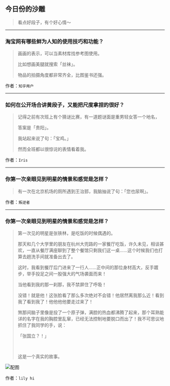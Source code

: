 ## 今日份的沙雕

> 看点好段子，有个好心情～


 
---

### 淘宝网有哪些鲜为人知的使用技巧和功能？

> 画画的表示，可以当素材库找参考图使用。
> 
> 比如想画美腿就搜索「丝袜」。
> 
> 物品的拍摄角度都非常齐全，比图鉴书还强。


作者：`知乎用户`

---

### 如何在公开场合讲黄段子，又能把尺度拿捏的很好？

> 记得之前有次班上有个猜谜比赛，有一道题谜面是重男轻女答一个地名，
> 
> 答案是「贵阳」。
> 
> 我站起来说了句：「宝鸡。」
> 
> 然而全班都以很惊诧的表情看着我。


作者：`Iris`

---

### 你第一次亲眼见到明星的情景和感觉是怎样？

> 有一次在北京机场的厕所遇到王治郅，我脑抽说了句：「您也尿啊」。


作者：`叛逆者`

---

### 你第一次亲眼见到明星的情景和感觉是怎样？

> 第一次见的明星是张铁林，是吃饭的时候偶遇的。
> 
> 那天和几个大学里的朋友在杭州大兜路的一家餐厅吃饭，许久未见，相谈甚欢，一直从餐厅满座聊到了整个餐馆只剩我们这一桌……这个时候我们也打算去趟洗手间就准备出去了。
> 
> 这时，我看到餐厅后门进来了一行人……正中间的那位身材高大，反手踱步，举手投足之间一股强大的气场袭面而来！
> 
> 当他看到我的那一刹那，我不禁屏住了呼吸！
> 
> 没错！就是他！这张脸看了那么多次绝对不会错！他居然离我那么近！看到我了看到我了！他他他他要走过来了！
> 
> 煞那间脑子里像是投了一个原子弹，满腔的热血都沸腾了起来，那个耳熟能详的名字在我的胸腔里乱窜，已经无法控制地要脱口而出了！我不可思议地抓住了我同学的手，说：
> 
> 「张国立？！」
> 
>  
> 
> 这是一个真实的故事。



![配图](http://pic4.zhimg.com/70/9bf659f560089b7a5e626b7bb78201f7_b.jpg)


作者：`lily hi`